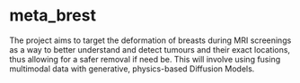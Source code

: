 # meta_brest
The project aims to target the deformation of breasts during MRI screenings as a way to better understand and detect tumours and their exact locations, thus allowing for a safer removal if need be. This will involve using fusing multimodal data with generative, physics-based Diffusion Models.

